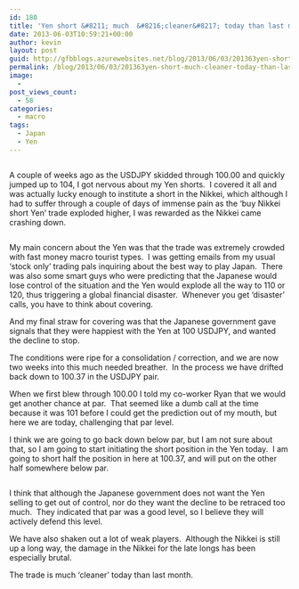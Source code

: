 ```yaml
---
id: 180
title: 'Yen short &#8211; much  &#8216;cleaner&#8217; today than last month'
date: 2013-06-03T10:59:21+00:00
author: kevin
layout: post
guid: http://gfbblogs.azurewebsites.net/blog/2013/06/03/201363yen-short-much-cleaner-today-than-last-month/
permalink: /blog/2013/06/03/201363yen-short-much-cleaner-today-than-last-month/
image:
  - 
post_views_count:
  - 58
categories:
  - macro
tags:
  - Japan
  - Yen
---
```

<img class="aligncenter" alt="" src="http://themacrotourist.com/blogs/JPY%20May%20trading%20Jun%2003%2013.gif" />

A couple of weeks ago as the USDJPY skidded through 100.00 and quickly jumped up to 104, I got nervous about my Yen shorts.  I covered it all and was actually lucky enough to institute a short in the Nikkei, which although I had to suffer through a couple of days of immense pain as the &#8216;buy Nikkei short Yen&#8217; trade exploded higher, I was rewarded as the Nikkei came crashing down.

<img class="aligncenter" alt="" src="http://themacrotourist.com/blogs/Nikkei%20Jun%2003%2013.gif" />

My main concern about the Yen was that the trade was extremely crowded with fast money macro tourist types.  I was getting emails from my usual &#8216;stock only&#8217; trading pals inquiring about the best way to play Japan.  There was also some smart guys who were predicting that the Japanese would lose control of the situation and the Yen would explode all the way to 110 or 120, thus triggering a global financial disaster.  Whenever you get &#8216;disaster&#8217; calls, you have to think about covering.

And my final straw for covering was that the Japanese government gave signals that they were happiest with the Yen at 100 USDJPY, and wanted the decline to stop.

The conditions were ripe for a consolidation / correction, and we are now two weeks into this much needed breather.  In the process we have drifted back down to 100.37 in the USDJPY pair.

When we first blew through 100.00 I told my co-worker Ryan that we would get another chance at par.  That seemed like a dumb call at the time because it was 101 before I could get the prediction out of my mouth, but here we are today, challenging that par level.

I think we are going to go back down below par, but I am not sure about that, so I am going to start initiating the short position in the Yen today.  I am going to short half the position in here at 100.37, and will put on the other half somewhere below par.

<img class="aligncenter" alt="" src="http://themacrotourist.com/blogs/JPY%20Jun%2003%2013.gif" />

I think that although the Japanese government does not want the Yen selling to get out of control, nor do they want the decline to be retraced too much.  They indicated that par was a good level, so I believe they will actively defend this level.

We have also shaken out a lot of weak players.  Although the Nikkei is still up a long way, the damage in the Nikkei for the late longs has been especially brutal.

The trade is much &#8216;cleaner&#8217; today than last month.
